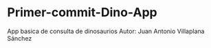 # Primer-commit-Dino-App
App basica de consulta de dinosaurios
Autor: Juan Antonio Villaplana Sánchez
